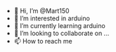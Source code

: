 - 👋 Hi, I’m @Mart150
- 👀 I’m interested in arduino
- 🌱 I’m currently learning arduino
- 💞️ I’m looking to collaborate on ...
- 📫 How to reach me 

<!---
Mart150/Mart150 is a ✨ special ✨ repository because its `README.md` (this file) appears on your GitHub profile.
You can click the Preview link to take a look at your changes.
--->
